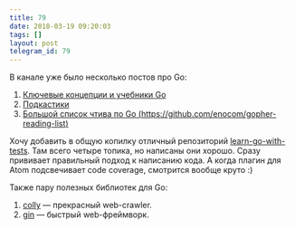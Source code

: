 ```yaml
---
title: 79
date: 2018-03-19 09:20:03
tags: []
layout: post
telegram_id: 79
---
```


В канале уже было несколько постов про Go:

1. [Ключевые концепции и учебники Go](https://t.me/itgram_channel/59)
2. [Подкастики](https://t.me/itgram_channel/68)
3. [Большой список чтива по Go (https://github.com/enocom/gopher-reading-list)](https://t.me/itgram_channel/69)

Хочу добавить в общую копилку отличный репозиторий [learn-go-with-tests](https://github.com/quii/learn-go-with-tests). Там всего четыре топика, но написаны они хорошо. Сразу прививает правильный подход к написанию кода. А когда плагин для Atom подсвечивает code coverage, смотрится вообще круто :)

Также пару полезных библиотек для Go:

1. [colly](https://github.com/gocolly/colly) — прекрасный web-crawler.
2. [gin](https://github.com/gin-gonic/gin) — быстрый web-фреймворк.
